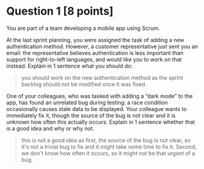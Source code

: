 # Question 1 [8 points]

You are part of a team developing a mobile app using Scrum.

At the last sprint planning, you were assigned the task of adding a new authentication method.
However, a customer representative just sent you an email: the representative believes authentication
is less important than support for right-to-left languages, and would like you to work on that instead.
Explain in 1 sentence what you should do:

> you should work on the new authentication method as the sprint backlog should not be modified once it was fixed.  

One of your colleagues, who was tasked with adding a “dark mode” to the app, has found an unrelated bug during testing:
a race condition occasionally causes stale data to be displayed. Your colleague wants to immediately fix it,
though the source of the bug is not clear and it is unknown how often this actually occurs.
Explain in 1 sentence whether that is a good idea and why or why not.

> this is not a good idea as first, the source of the bug is not clear, so it's not a trivial bug to fix and 
> it might take some time to fix it. Second, we don't know how often it occurs, so it might not be that urgent of a 
> bug.
